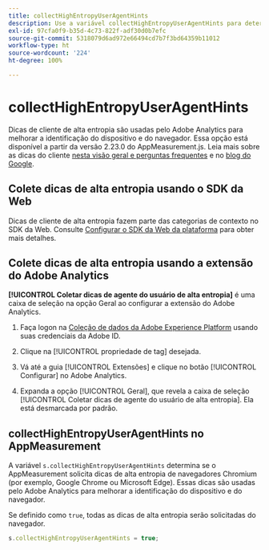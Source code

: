 ```yaml
---
title: collectHighEntropyUserAgentHints
description: Use a variável collectHighEntropyUserAgentHints para determinar se a Adobe solicitará dicas de alta entropia de navegadores Chromium (por exemplo, Google Chrome e Microsoft Edge).
exl-id: 97cfa0f9-b35d-4c73-822f-adf30d0b7efc
source-git-commit: 5318079d6ad972e66494cd7b7f3bd64359b11012
workflow-type: ht
source-wordcount: '224'
ht-degree: 100%

---
```


# collectHighEntropyUserAgentHints

Dicas de cliente de alta entropia são usadas pelo Adobe Analytics para melhorar a identificação do dispositivo e do navegador. Essa opção está disponível a partir da versão 2.23.0 do AppMeasurement.js. Leia mais sobre as dicas do cliente [nesta visão geral e perguntas frequentes](/help/technotes/client-hints.md) e no [blog do Google](https://web.dev/user-agent-client-hints/).

## Colete dicas de alta entropia usando o SDK da Web

Dicas de cliente de alta entropia fazem parte das categorias de contexto no SDK da Web. Consulte [Configurar o SDK da Web da plataforma](https://experienceleague.adobe.com/docs/experience-platform/edge/fundamentals/configuring-the-sdk.html?lang=pt-BR) para obter mais detalhes.

## Colete dicas de alta entropia usando a extensão do Adobe Analytics

**[!UICONTROL Coletar dicas de agente do usuário de alta entropia]** é uma caixa de seleção na opção Geral ao configurar a extensão do Adobe Analytics.

1. Faça logon na [Coleção de dados da Adobe Experience Platform](https://experience.adobe.com/#/@adobepm/data-collection) usando suas credenciais da Adobe ID.

1. Clique na [!UICONTROL propriedade de tag] desejada.

1. Vá até a guia [!UICONTROL Extensões] e clique no botão [!UICONTROL Configurar] no Adobe Analytics.

1. Expanda a opção [!UICONTROL Geral], que revela a caixa de seleção [!UICONTROL Coletar dicas de agente do usuário de alta entropia]. Ela está desmarcada por padrão.

## collectHighEntropyUserAgentHints no AppMeasurement

A variável `s.collectHighEntropyUserAgentHints` determina se o AppMeasurement solicita dicas de alta entropia de navegadores Chromium (por exemplo, Google Chrome ou Microsoft Edge). Essas dicas são usadas pelo Adobe Analytics para melhorar a identificação do dispositivo e do navegador.

Se definido como `true`, todas as dicas de alta entropia serão solicitadas do navegador.

```js
s.collectHighEntropyUserAgentHints = true;
```
